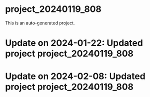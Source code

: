 # project_20240119_808

This is an auto-generated project.

# Update on 2024-01-22: Updated project project_20240119_808

# Update on 2024-02-08: Updated project project_20240119_808
